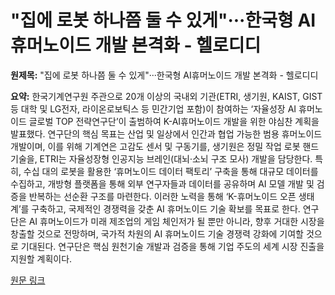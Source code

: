# "집에 로봇 하나쯤 둘 수 있게"···한국형 AI 휴머노이드 개발 본격화 - 헬로디디

**원제목:** &quot;집에 로봇 하나쯤 둘 수 있게&quot;···한국형 AI휴머노이드 개발 본격화 - 헬로디디

**요약:** 한국기계연구원 주관으로 20개 이상의 국내외 기관(ETRI, 생기원, KAIST, GIST 등 대학 및 LG전자, 라이온로보틱스 등 민간기업 포함)이 참여하는 ‘자율성장 AI 휴머노이드 글로벌 TOP 전략연구단’이 출범하여 K-AI휴머노이드 개발을 위한 야심찬 계획을 발표했다.  연구단의 핵심 목표는 산업 및 일상에서 인간과 협업 가능한 범용 휴머노이드 개발이며, 이를 위해 기계연은 고감도 센서 및 구동기를, 생기원은 정밀 작업 로봇 핸드 기술을, ETRI는 자율성장형 인공지능 브레인(대뇌·소뇌 구조 모사) 개발을 담당한다.  특히, 수십 대의 로봇을 활용한 ‘휴머노이드 데이터 팩토리’ 구축을 통해 대규모 데이터를 수집하고,  개방형 플랫폼을 통해 외부 연구자들과 데이터를 공유하며 AI 모델 개발 및 검증을 반복하는 선순환 구조를 마련한다.  이러한 노력을 통해 ‘K-휴머노이드 오픈 생태계’를 구축하고,  국제적인 경쟁력을 갖춘 AI 휴머노이드 기술 확보를 목표로 한다.  연구단은 AI 휴머노이드가 미래 제조업의 게임 체인저가 될 뿐만 아니라,  향후 거대한 시장을 창출할 것으로 전망하며,  국가적 차원의  AI 휴머노이드 기술 경쟁력 강화에 기여할 것으로 기대된다.  연구단은 핵심 원천기술 개발과 검증을 통해 기업 주도의 세계 시장 진출을 지원할 계획이다.

[원문 링크](https://www.hellodd.com/news/articleView.html?idxno=108621)
